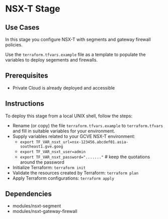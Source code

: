 # NSX-T Stage

## Use Cases

In this stage you configure NSX-T with segments and gateway firewall policies.

Use the `terraform.tfvars.example` file as a template to populate the variables to deploy segements and firewalls.

## Prerequisites

 * Private Cloud is already deployed and accessible

## Instructions

To deploy this stage from a local UNIX shell, follow the steps:
 * Rename (or copy) the file `terraform.tfvars.example` to `terraform.tfvars` and fill in suitable variables for your environment.
 * Supply variables related to your GCVE NSX-T environment:
   * `export TF_VAR_nsxt_url=nsx-123456.abcdef01.asia-southeast1.gve.goog`
   * `export TF_VAR_nsxt_user=admin`
   * `export TF_VAR_nsxt_password="......."` # keep the quotations around the password
 * Initialize Terraform: `terraform init`
 * Validate the resources created by Terraform: `terraform plan`
 * Apply Terraform configurations: `terraform apply`

## Dependencies

 * modules/nsxt-segment
 * modules/nsxt-gateway-firewall
